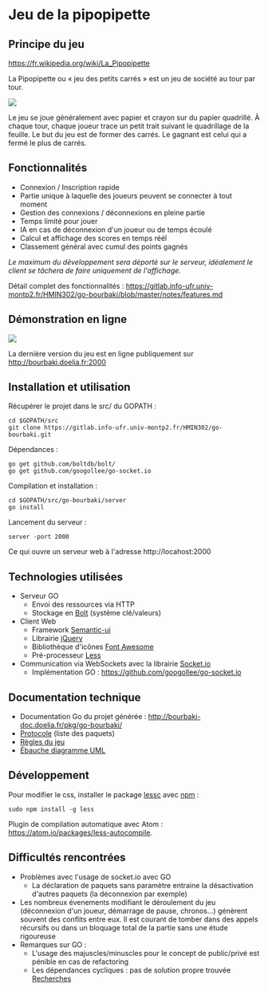 # Jeu de la pipopipette

## Principe du jeu

https://fr.wikipedia.org/wiki/La_Pipopipette

La Pipopipette ou « jeu des petits carrés » est un jeu de société au tour par tour.

![](http://jeuxstrategieter.free.fr/jeu_pipopipette/ex1.jpg)

Le jeu se joue généralement avec papier et crayon sur du papier quadrillé. À chaque tour, chaque joueur trace un petit trait suivant le quadrillage de la feuille. Le but du jeu est de former des carrés. Le gagnant est celui qui a fermé le plus de carrés.

## Fonctionnalités

- Connexion / Inscription rapide
- Partie unique à laquelle des joueurs peuvent se connecter à tout moment
- Gestion des connexions / déconnexions en pleine partie
- Temps limité pour jouer
- IA en cas de déconnexion d'un joueur ou de temps écoulé
- Calcul et affichage des scores en temps réél
- Classement général avec cumul des points gagnés

*Le maximum du développement sera déporté sur le serveur, idéalement le client se tâchera de faire uniquement de l'affichage.*

Détail complet des fonctionnalités :  https://gitlab.info-ufr.univ-montp2.fr/HMIN302/go-bourbaki/blob/master/notes/features.md

## Démonstration en ligne

[![](http://doelia.fr/gobk-screen.png)](http://bourbaki.doelia.fr:2000)

La dernière version du jeu est en ligne publiquement sur http://bourbaki.doelia.fr:2000

## Installation et utilisation

Récupérer le projet dans le src/ du GOPATH :
```
cd $GOPATH/src
git clone https://gitlab.info-ufr.univ-montp2.fr/HMIN302/go-bourbaki.git
```

Dépendances :
```
go get github.com/boltdb/bolt/
go get github.com/googollee/go-socket.io
```

Compilation et installation :
```
cd $GOPATH/src/go-bourbaki/server
go install
```

Lancement du serveur :
```
server -port 2000
```
Ce qui ouvre un serveur web à l'adresse http://locahost:2000

## Technologies utilisées

- Serveur GO
    - Envoi des ressources via HTTP
    - Stockage en [Bolt](https://github.com/boltdb/bolt) (système clé/valeurs)
- Client Web
    - Framework [Semantic-ui](http://semantic-ui.com/)
    - Librairie [jQuery](https://jquery.com/)
    - Bibliothèque d'icônes [Font Awesome](http://fortawesome.github.io/Font-Awesome/icons/)
    - Pré-processeur  [Less](http://lesscss.org/)
- Communication via WebSockets avec la librairie [Socket.io](http://socket.io/)
    - Implémentation GO : https://github.com/googollee/go-socket.io

## Documentation technique
- Documentation Go du projet générée : http://bourbaki-doc.doelia.fr/pkg/go-bourbaki/
- [Protocole](https://gitlab.info-ufr.univ-montp2.fr/HMIN302/go-bourbaki/blob/master/notes/protocol.md) (liste des paquets)
- [Règles du jeu](https://gitlab.info-ufr.univ-montp2.fr/HMIN302/go-bourbaki/blob/master/notes/FAQ.md)
- [Ébauche diagramme UML](https://gitlab.info-ufr.univ-montp2.fr/HMIN302/go-bourbaki/raw/master/notes/UMLBourbaki.pdf)

## Développement

Pour modifier le css, installer le package [lessc](http://lesscss.org/) avec [npm](https://www.npmjs.com/) :
```
sudo npm install -g less
```
Plugin de compilation automatique avec Atom : https://atom.io/packages/less-autocompile.


## Difficultés rencontrées
- Problèmes avec l'usage de socket.io avec GO
    - La déclaration de paquets sans paramètre entraine la désactivation d'autres paquets (la déconnexion par exemple)
- Les nombreux évenements modifiant le déroulement du jeu (déconnexion d'un joueur, démarrage de pause, chronos...) génèrent souvent des conflits entre eux. Il est courant de tomber dans des appels récursifs ou dans un bloquage total de la partie sans une étude rigoureuse
- Remarques sur GO :
  - L'usage des majuscles/minuscles pour le concept de public/privé est pénible en cas de refactoring
  - Les dépendances cycliques : pas de solution propre trouvée
    [Recherches](https://groups.google.com/forum/#!topic/golang-nuts/Lj4RD3SLg6M)

